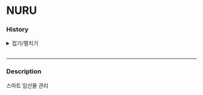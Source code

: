 # NURU

### History

<details>
<summary>접기/펼치기</summary><br>

`2022.07.04`  
- Init Project

</details><br>  

--- 

### Description

스마트 임산물 관리  